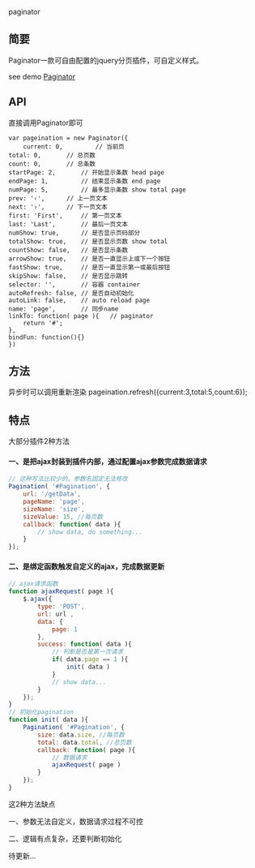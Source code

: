 paginator
## 简要
Paginator一款可自由配置的jquery分页插件，可自定义样式。

see demo [Paginator](http://xu8511831.github.io/demo/paginator/index.html)

## API
直接调用Paginator即可

    var pageination = new Paginator({
    	current: 0, 		// 当前页
	total: 0, 		// 总页数
	count: 0, 		// 总条数
	startPage: 2, 		// 开始显示条数 head page
	endPage: 1,   		// 结束显示条数 end page
	numPage: 5,   		// 最多显示条数 show total page
	prev: '‹',		// 上一页文本
	next: '›',		// 下一页文本
	first: 'First',		// 第一页文本
	last: 'Last',		// 最后一页文本
	numShow: true,		// 是否显示页码部分
	totalShow: true,	// 是否显示页数 show total
	countShow: false,	// 是否显示条数
	arrowShow: true, 	// 是否一直显示上或下一个按钮
	fastShow: true, 	// 是否一直显示第一或最后按钮
	skipShow: false,	// 是否显示跳转
	selector: '',		// 容器 container
	autoRefresh: false,	// 是否自动初始化
	autoLink: false,	// auto reload page
	name: 'page',		// 同步name
	linkTo: function( page ){	// paginator
		return '#';
	},
	bindFun: function(){}
    })
## 方法
异步时可以调用重新渲染
pageination.refresh({current:3,total:5,count:6});

## 特点
大部分插件2种方法

#### 一、是把ajax封装到插件内部，通过配置ajax参数完成数据请求
```js
// 这种写法比较少的，参数名固定无法修改
Pagination( '#Pagination', {
	url: '/getData',
	pageName: 'page',
	sizeName: 'size',
	sizeValue: 15, //每页数
	callback: function( data ){
		// show data, do something...
	}
});
```
#### 二、是绑定函数触发自定义的ajax，完成数据更新
```js
// ajax请求函数
function ajaxRequest( page ){
	$.ajax({
		type: 'POST',
		url: url ,
		data: {
			page: 1
		},
		success: function( data ){
			// 判断是否是第一次请求
			if( data.page == 1 ){
				init( data )
			}
			// show data...
		}
	});
}
// 初始化pagination
function init( data ){
	Pagination( '#Pagination', {
		size: data.size, //每页数
		total: data.total, //总页数
		callback: function( page ){
			// 数据请求
			ajaxRequest( page )
		}
	});
}
```   
这2种方法缺点

一、参数无法自定义，数据请求过程不可控

二、逻辑有点复杂，还要判断初始化

待更新...
